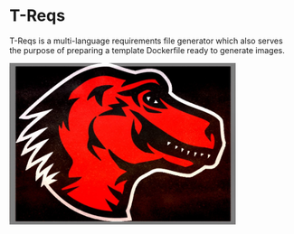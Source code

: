 # T-Reqs
T-Reqs is a multi-language requirements file generator which also serves the purpose of preparing a template Dockerfile ready to generate images.

<img src="images/treqsimg.jpg" width="400" align="middle">

